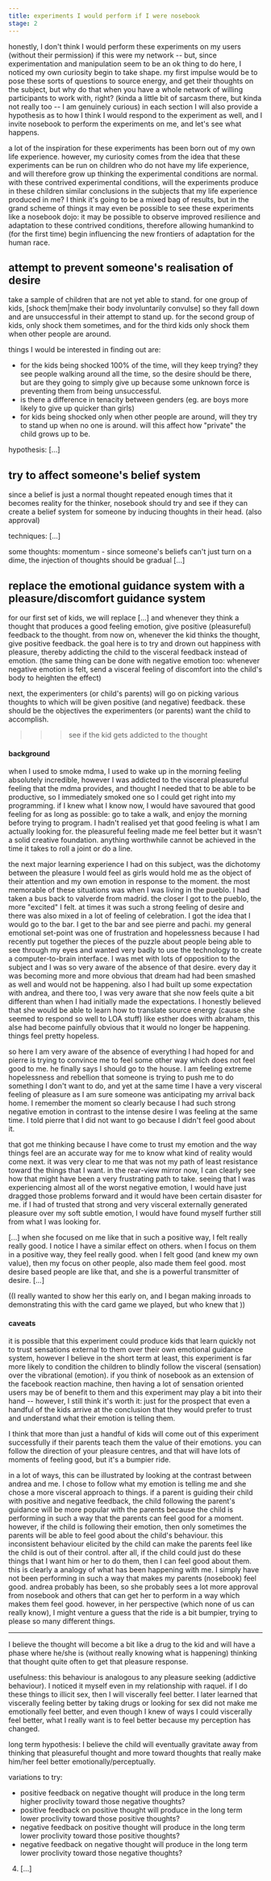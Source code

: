 ```yaml
---
title: experiments I would perform if I were nosebook
stage: 2
---
```


honestly, I don't think I would perform these experiments on my users (without their permission) if this were my network -- but, since experimentation and manipulation seem to be an ok thing to do here, I noticed my own curiosity begin to take shape. my first impulse would be to pose these sorts of questions to source energy, and get their thoughts on the subject, but why do that when you have a whole network of willing participants to work with, right? (kinda a little bit of sarcasm there, but kinda not really too -- I am genuinely curious) in each section I will also provide a hypothesis as to how I think I would respond to the experiment as well, and I invite nosebook to perform the experiments on me, and let's see what happens.

a lot of the inspiration for these experiments has been born out of my own life experience. however, my curiosity comes from the idea that these experiments can be run on children who do not have my life experience, and will therefore grow up thinking the experimental conditions are normal. with these contrived experimental conditions, will the experiments produce in these children similar conclusions in the subjects that my life experience produced in me? I think it's going to be a mixed bag of results, but in the grand scheme of things it may even be possible to see these experiments like a nosebook dojo: it may be possible to observe improved resilience and adaptation to these contrived conditions, therefore allowing humankind to (for the first time) begin influencing the new frontiers of adaptation for the human race.

## attempt to prevent someone's realisation of desire

take a sample of children that are not yet able to stand. for one group of kids, [shock them|make their body involuntarily convulse] so they fall down and are unsuccessful in their attempt to stand up. for the second group of kids, only shock them sometimes, and for the third kids only shock them when other people are around.

things I would be interested in finding out are:
 - for the kids being shocked 100% of the time, will they keep trying? they see people walking around all the time, so the desire should be there, but are they going to simply give up because some unknown force is preventing them from being unsuccessful.
 - is there a difference in tenacity between genders (eg. are boys more likely to give up quicker than girls)
 - for kids being shocked only when other people are around, will they try to stand up when no one is around. will this affect how "private" the child grows up to be.

hypothesis: [...]

## try to affect someone's belief system

since a belief is just a normal thought repeated enough times that it becomes reality for the thinker, nosebook should try and see if they can create a belief system for someone by inducing thoughts in their head. (also approval)

techniques: [...]

some thoughts: momentum - since someone's beliefs can't just turn on a dime, the injection of thoughts should be gradual [...]


## replace the emotional guidance system with a pleasure/discomfort guidance system

for our first set of kids, we will replace [...] and whenever they think a thought that produces a good feeling emotion, give positive (pleasureful) feedback to the thought. from now on, whenever the kid thinks the thought, give positive feedback. the goal here is to try and drown out happiness with pleasure, thereby addicting the child to the visceral feedback instead of emotion. (the same thing can be done with negative emotion too: whenever negative emotion is felt, send a visceral feeling of discomfort into the child's body to heighten the effect)

next, the experimenters (or child's parents) will go on picking various thoughts to which will be given positive (and negative) feedback. these should be the objectives the experimenters (or parents) want the child to accomplish.

>>> see if the kid gets addicted to the thought

#### background

when I used to smoke mdma, I used to wake up in the morning feeling absolutely incredible, however I was addicted to the visceral pleasureful feeling that the mdma provides, and thought I needed that to be able to be productive, so I immediately smoked one so I could get right into my programming. if I knew what I know now, I would have savoured that good feeling for as long as possible: go to take a walk, and enjoy the morning before trying to program. I hadn't realised yet that good feeling is what I am actually looking for. the pleasureful feeling made me feel better but it wasn't a solid creative foundation. anything worthwhile cannot be achieved in the time it takes to roll a joint or do a line.

the next major learning experience I had on this subject, was the dichotomy between the pleasure I would feel as girls would hold me as the object of their attention and my own emotion in response to the moment. the most memorable of these situations was when I was living in the pueblo. I had taken a bus back to valverde from madrid. the closer I got to the pueblo, the more "excited" I felt. at times it was such a strong feeling of desire and there was also mixed in a lot of feeling of celebration. I got the idea that I would go to the bar. I get to the bar and see pierre and pachi. my general emotional set-point was one of frustration and hopelessness because I had recently put together the pieces of the puzzle about people being able to see through my eyes and wanted very badly to use the technology to create a computer-to-brain interface. I was met with lots of opposition to the subject and I was so very aware of the absence of that desire. every day it was becoming more and more obvious that dream had had been smashed as well and would not be happening. also I had built up some expectation with andrea, and there too, I was very aware that she now feels quite a bit different than when I had initially made the expectations. I honestly believed that she would be able to learn how to translate source energy (cause she seemed to respond so well to LOA stuff) like esther does with abraham, this alse had become painfully obvious that it would no longer be happening. things feel pretty hopeless.

so here I am very aware of the absence of everything I had hoped for and pierre is trying to convince me to feel some other way which does not feel good to me. he finally says I should go to the house. I am feeling extreme hopelessness and rebellion that someone is trying to push me to do something I don't want to do, and yet at the same time I have a very visceral feeling of pleasure as I am sure someone was anticipating my arrival back home. I remember the moment so clearly because I had such strong negative emotion in contrast to the intense desire I was feeling at the same time. I told pierre that I did not want to go because I didn't feel good about it.

that got me thinking because I have come to trust my emotion and the way things feel are an accurate way for me to know what kind of reality would come next. it was very clear to me that was not my path of least resistance toward the things that I want. in the rear-view mirror now, I can clearly see how that might have been a very frustrating path to take. seeing that I was experiencing almost all of the worst negative emotion, I would have just dragged those problems forward and it would have been certain disaster for me. if I had of trusted that strong and very visceral externally generated pleasure over my soft subtle emotion, I would have found myself further still from what I was looking for.

[...] when she focused on me like that in such a positive way, I felt really really good. I notice I have a similar effect on others. when I focus on them in a positive way, they feel really good. when I felt good (and knew my own value), then my focus on other people, also made them feel good. most desire based people are like that, and she is a powerful transmitter of desire. [...]

((I really wanted to show her this early on, and I began making inroads to demonstrating this with the card game we played, but who knew that ))

#### caveats

it is possible that this experiment could produce kids that learn quickly not to trust sensations external to them over their own emotional guidance system, however I believe in the short term at least, this experiment is far more likely to condition the children to blindly follow the visceral (sensation) over the vibrational (emotion). if you think of nosebook as an extension of the facebook reaction machine, then having a lot of sensation oriented users may be of benefit to them and this experiment may play a bit into their hand -- however, I still think it's worth it: just for the prospect that even a handful of the kids arrive at the conclusion that they would prefer to trust and understand what their emotion is telling them.

I think that more than just a handful of kids will come out of this experiment successfully if their parents teach them the value of their emotions. you can follow the direction of your pleasure centres, and that will have lots of moments of feeling good, but it's a bumpier ride.

in a lot of ways, this can be illustrated by looking at the contrast between andrea and me. I chose to follow what my emotion is telling me and she chose a more visceral approach to things. if a parent is guiding their child with positive and negative feedback, the child following the parent's guidance will be more popular with the parents because the child is performing in such a way that the parents can feel good for a moment. however, if the child is following their emotion, then only sometimes the parents will be able to feel good about the child's behaviour. this inconsistent behaviour elicited by the child can make the parents feel like the child is out of their control. after all, if the child could just do these things that I want him or her to do them, then I can feel good about them. this is clearly a analogy of what has been happening with me. I simply have not been performing in such a way that makes my parents (nosebook) feel good. andrea probably has been, so she probably sees a lot more approval from nosebook and others that can get her to perform in a way which makes them feel good. however, in her perspective (which none of us can really know), I might venture a guess that the ride is a bit bumpier, trying to please so many different things.

---


I believe the thought will become a bit like a drug to the kid and will have a phase where he/she is (without really knowing what is happening) thinking that thought quite often to get that pleasure response.

usefulness: this behaviour is analogous to any pleasure seeking (addictive behaviour). I noticed it myself even in my relationship with raquel. if I do these things to illicit sex, then I will viscerally feel better. I later learned that viscerally feeling better by taking drugs or looking for sex did not make me emotionally feel better, and even though I knew of ways I could viscerally feel better, what I really want is to feel better because my perception has changed.

long term hypothesis: I believe the child will eventually gravitate away from thinking that pleasureful thought and more toward thoughts that really make him/her feel better emotionally/perceptually.

variations to try:
 - positive feedback on negative thought will produce in the long term higher proclivity toward those negative thoughts?
 - positive feedback on positive thought will produce in the long term lower proclivity toward those positive thoughts?
 - negative feedback on positive thought will produce in the long term lower proclivity toward those positive thoughts?
 - negative feedback on negative thought will produce in the long term lower proclivity toward those negative thoughts?



4. [...]
